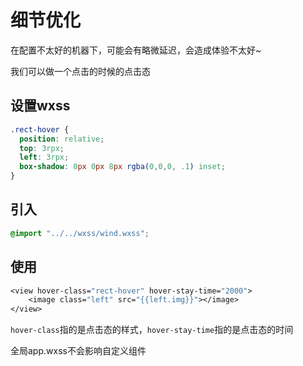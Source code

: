 # 细节优化

在配置不太好的机器下，可能会有略微延迟，会造成体验不太好~

我们可以做一个点击的时候的点击态

## 设置wxss

```css
.rect-hover {
  position: relative;
  top: 3rpx;
  left: 3rpx;
  box-shadow: 0px 0px 8px rgba(0,0,0, .1) inset;
}

```

## 引入

```css
@import "../../wxss/wind.wxss";
```

## 使用

```1
<view hover-class="rect-hover" hover-stay-time="2000">
    <image class="left" src="{{left.img}}"></image>
</view>
```

`hover-class`指的是点击态的样式，`hover-stay-time`指的是点击态的时间

全局app.wxss不会影响自定义组件